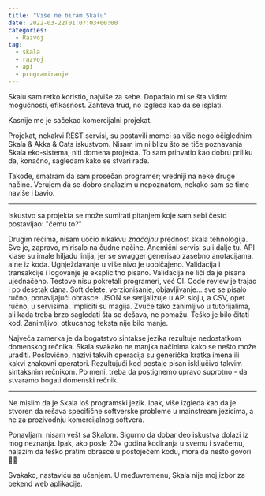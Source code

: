 ```yaml
---
title: "Više ne biram Skalu"
date: 2022-03-22T01:07:03+00:00
categories:
  - Razvoj
tag:
  - skala
  - razvoj
  - api
  - programiranje
---
```


Skalu sam retko koristio, najviše za sebe. Dopadalo mi se šta vidim: mogućnosti, efikasnost. Zahteva trud, no izgleda kao da se isplati.

Kasnije me je sačekao komercijalni projekat.

<!--more-->

Projekat, nekakvi REST servisi, su postavili momci sa više nego očiglednim Skala & Akka & Cats iskustvom. Nisam im ni blizu što se tiče poznavanja Skala eko-sistema, niti domena projekta. To sam prihvatio kao dobru priliku da, konačno, sagledam kako se stvari rade.

Takođe, smatram da sam prosečan programer; vredniji na neke druge načine. Verujem da se dobro snalazim u nepoznatom, nekako sam se time naviše i bavio.

---

Iskustvo sa projekta se može sumirati pitanjem koje sam sebi često postavljao: "čemu to?"

Drugim rečima, nisam uočio nikakvu _značajnu_ prednost skala tehnologija. Sve je, zapravo, mirisalo na čudne načine. Anemični servisi su i dalje tu. API klase su imale hiljadu linija, jer se swagger generisao zasebno anotacijama, a ne iz koda. Ugnježdavanje u više nivo je uobičajeno. Validacija i transakcije i logovanje je eksplicitno pisano. Validacija ne liči da je pisana ujednačeno. Testove nisu pokretali programeri, već CI. Code review je trajao i po desetak dana. Soft delete, verzionisanje, objavljivanje... sve se pisalo ručno, ponavljajući obrasce. JSON se serijalizuje u API sloju, a CSV, opet ručno, u servisima. Impliciti su magija. Zvuče tako zanimljivo u tutorijalima, ali kada treba brzo sagledati šta se dešava, ne pomažu. Teško je bilo čitati kod. Zanimljivo, otkucanog teksta nije bilo manje.

Najveća zamerka je da bogatstvo sintakse jezika rezultuje nedostatkom domenskog rečnika. Skala svakako ne manjka načinima kako se nešto može uraditi. Poslovično, nazivi takvih operacija su generička kratka imena ili kakvi znakovni operatori. Rezultujući kod postaje pisan isključivo takvim sintaksnim rečnikom. Po meni, treba da postignemo upravo suprotno - da stvaramo bogati domenski rečnik.

---

Ne mislim da je Skala loš programski jezik. Ipak, više izgleda kao da je stvoren da rešava specifične softverske probleme u mainstream jezicima, a ne za prozivodnju komercijalnog softvera.

Ponavljam: nisam vešt sa Skalom. Sigurno da dobar deo iskustva dolazi iz mog neznanja. Ipak, ako posle 20+ godina kodiranja u svemu i svačemu, nalazim da teško pratim obrasce u postojećem kodu, mora da nešto govori 🤷‍♂️

Svakako, nastaviću sa učenjem. U međuvremenu, Skala nije moj izbor za bekend web aplikacije.
